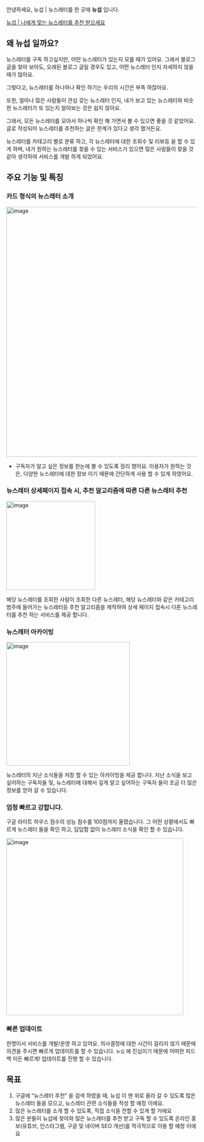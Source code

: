 안녕하세요, 뉴섭 | 뉴스레터를 한 곳에 **뉴섭** 입니다.

[뉴섭 | 나에게 맞는 뉴스레터를 추천 받으세요](https://newsubs.site/)

## 왜 뉴섭 일까요?

뉴스레터를 구독 하고싶지만, 어떤 뉴스레터가 있는지 모를 때가 있어요. 그래서 블로그 글을 찾아 보아도, 오래된 블로그 글일 경우도 있고, 어떤 뉴스레터 인지 자세하지 않을때가 많아요.

 그렇다고, 뉴스레터를 하나하나 확인 하기는 우리의 시간은 부족 하잖아요.

또한, 얼마나 많은 사람들이 관심 갖는 뉴스레터 인지, 내가 보고 있는 뉴스레터와 비슷한 뉴스레터가 또 있는지 알아보는 것은 쉽지 않아요.

그래서, 모든 뉴스레터를 모아서 하나씩 확인 해 가면서 볼 수 있으면 좋을 것 같았어요. 글로 작성되어 뉴스레터를 추천하는 글은 한계가 있다고 생각 했거든요.

뉴스레터를 카테고리 별로 분류 하고, 각 뉴스레터에 대한 조회수 및 리뷰등 을 할 수 있게 하며, 내가 원하는 뉴스레터를 찾을 수 있는 서비스가 있으면 많은 사람들이 찾을 것 같아 생각하여 서비스를 개발 하게 되었어요.

## 주요 기능 및 특징

### 카드 형식의 뉴스레터 소개

<img width="658" alt="image" src="https://github.com/jaewoong2/subs_newsletter/assets/63512217/0a07f966-11bb-4285-860b-79ce4839ee0b">


- 구독자가 알고 싶은 정보를 한눈에 볼 수 있도록 정리 했어요. 이용자가 원하는 것은, 다양한 뉴스레터에 대한 정보 이기 때문에 간단하게 사용 할 수 있게 하였어요.

### 뉴스레터 상세페이지 접속 시, 추천 알고리즘에 따른 다른 뉴스레터 추천

<img width="234" alt="image" src="https://github.com/jaewoong2/subs_newsletter/assets/63512217/f3b9cf7f-993c-48d6-9da7-f643e7e19391">

해당 뉴스레터를 조회한 사람이 조회한 다른 뉴스레터, 해당 뉴스레터와 같은 카테고리 범주에 들어가는 뉴스레터등 추천 알고리즘을 제작하여 상세 페이지 접속시 다른 뉴스레터를 추천 하는 서비스를 제공 합니다.

### 뉴스레터 아카이빙

<img width="325" alt="image" src="https://github.com/jaewoong2/subs_newsletter/assets/63512217/b4ce6a3c-d3b1-48ab-8666-7d955ccf0fe0">

뉴스레터의 지난 소식들을 저장 할 수 있는 아카이빙을 제공 합니다. 지난 소식을 보고 싶어하는 구독자들 및, 뉴스레터에 대해서 깊게 알고 싶어하는 구독자 들이 조금 더 많은 정보를 얻어 갈 수 있습니다.

### 엄청 빠르고 강합니다.

구글 라이트 하우스 점수의 성능 점수를 100점까지 올렸습니다. 그 어떤 상황에서도 빠르게 뉴스레터 들을 확인 하고, 답답함 없이 뉴스레터 소식을 확인 할 수 있습니다.

<img width="466" alt="image" src="https://github.com/jaewoong2/subs_newsletter/assets/63512217/dd951ccd-b70c-467f-9db9-fa295a6ffb5b">

### 빠른 업데이트

한명이서 서비스를 개발/운영 하고 있어요. 의사결정에 대한 시간이 걸리지 않기 때문에 의견을 주시면 빠르게 업데이트를 할 수 있습니다. `뉴섭` 에 진심이기 때문에 어떠한 피드백 이든  빠르게! 업데이트를 진행 할 수 있습니다.

## 목표

1. 구글에 “뉴스레터 추천” 을 검색 하였을 때, 뉴섭 이 맨 위로 올라 갈 수 있도록 많은 뉴스레터 들을 모으고, 뉴스레터 관련 소식들을 작성 할 예정 이에요.
2. 많은 뉴스레터를 소개 할 수 있도록, 직접 소식을 전할 수 있게 할 거에요
3. 많은 분들이 뉴섭에 찾아와 많은 뉴스레터를 추천 받고 구독 할 수 있도록 온라인 홍보(유튜브, 인스타그램, 구글 및 네이버 SEO 개선)를 적극적으로 이용 할 예정 이에요
